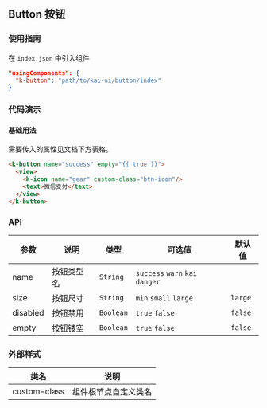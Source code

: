 ## Button 按钮

### 使用指南
在 `index.json` 中引入组件
```json
"usingComponents": {
  "k-button": "path/to/kai-ui/button/index"
}
```

### 代码演示

#### 基础用法
需要传入的属性见文档下方表格。

```html
<k-button name="success" empty="{{ true }}">
  <view>
    <k-icon name="gear" custom-class="btn-icon"/>
    <text>微信支付</text>
  </view>
</k-button>
```

### API

| 参数 | 说明 | 类型 | 可选值 | 默认值 |
|-----------|-----------|-----------|-----------|-------------|
| name | 按钮类型名 | `String` | `success` `warn` `kai` `danger` | ` ` |
| size | 按钮尺寸 | `String` | `min` `small` `large`  | `large` |
| disabled | 按钮禁用 | `Boolean` | `true` `false` | `false` |
| empty | 按钮镂空 | `Boolean` | `true` `false` | `false` |

### 外部样式

| 类名 | 说明 |
|-----------|-----------|
| custom-class | 组件根节点自定义类名 |

